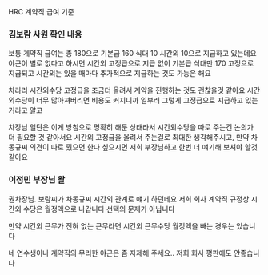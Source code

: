HRC 계약직 급여 기준


### 김보람 사원 확인 내용
보통 계약직 급여는 총 180으로 기본급 160 식대 10 시간외 10으로 지급하고 있는데요
야근이 별로 없다고 하시면 시간외 고정급으로 지급 없이 기본급 식대만 170 고정으로 지급되고 시간외는 있을 때마다 추가적으로 지급하는 것도 가능은 해요


차라리 시간외수당 고정급을 조금더 올려서 계약을 진행하는 것도 괜찮을것 같아요
시간외수당이 너무 많아져버리면 비용도 커지니까 일부러 그렇게 고정급으로 지급하고 있는거라고 알고 


차장님 일단은 이게 방침으로 명확히 해둔 상태라서 시간외수당을 따로 주는건 논의가 더 필요할 것 같아서요 
시간외 고정급을 올려서 주는걸로 최대한 생각해주시고, 만약 차동규씨 의견이 따로 줬으면 한다 싶으시면 저희 부장님하고 한번 더 얘기해 보셔야 할것 같아요

### 이정민 부장님 왈
권차장님. 보람씨가 차동규씨 시간외 관계로 얘기 하던데요
저희 회사 계약직 규정상 시간외 수당은 월정액으로 나갑니다
선택의 문제가 아닙니다

만약 시간외 근무가 전혀 없는 근무라면 시간외 근무수당 월정액을 빼는 경우는 있습니다

네 연수생이나 계약직의 무리한 야근은 좀 자제해 주세요.. 저희 회사 평판에도 안좋습니다
